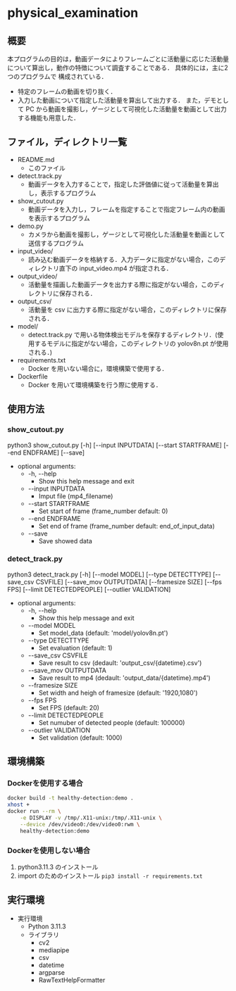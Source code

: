 # physical_examination
## 概要
本プログラムの目的は，動画データによりフレームごとに活動量に応じた活動量について算出し，動作の特徴について調査することである．
具体的には，主に2つのプログラムで 構成されている．
+ 特定のフレームの動画を切り抜く．
+ 入力した動画について指定した活動量を算出して出力する．
また，デモとして PC から動画を撮影し，ゲージとして可視化した活動量を動画として出力する機能も用意した．
## ファイル，ディレクトリ一覧
+ README.md
    + このファイル
+ detect.track.py
    + 動画データを入力することで，指定した評価値に従って活動量を算出し，表示するプログラム
+ show_cutout.py
    + 動画データを入力し，フレームを指定することで指定フレーム内の動画を表示するプログラム
+ demo.py
    + カメラから動画を撮影し，ゲージとして可視化した活動量を動画として送信するプログラム
+ input_video/
    + 読み込む動画データを格納する．入力データに指定がない場合，このディレクトリ直下の input_video.mp4 が指定される．
+ output_video/
    + 活動量を描画した動画データを出力する際に指定がない場合，このディレクトリに保存される．
+ output_csv/
    + 活動量を csv に出力する際に指定がない場合，このディレクトリに保存される．
+ model/
    + detect.track.py で用いる物体検出モデルを保存するディレクトリ．(使用するモデルに指定がない場合，このディレクトリの yolov8n.pt が使用される．)
+ requirements.txt
    + Docker を用いない場合に，環境構築で使用する．
+ Dockerfile
    + Docker を用いて環境構築を行う際に使用する．

## 使用方法
### show_cutout.py
python3 show_cutout.py [-h] [--input INPUTDATA] [--start STARTFRAME] [--end ENDFRAME] [--save]
+ optional arguments:
  + -h, --help
    + Show this help message and exit
  + --input INPUTDATA
    + Imput file (mp4_filename)
  + --start STARTFRAME
    + Set start of frame (frame_number default: 0)
  + --end ENDFRAME
    + Set end of frame (frame_number default: end_of_input_data)
  + --save
    + Save showed data

### detect_track.py
python3 detect_track.py [-h] [--model MODEL] [--type DETECTTYPE] [--save_csv CSVFILE] [--save_mov OUTPUTDATA]
[--framesize SIZE] [--fps FPS] [--limit DETECTEDPEOPLE]  [--outlier VALIDATION]

+ optional arguments:
  + -h, --help
    + Show this help message and exit
  + --model MODEL
    + Set model_data (default: 'model/yolov8n.pt')
  + --type DETECTTYPE
    + Set evaluation (default: 1)
  + --save_csv CSVFILE
    + Save result to csv (dedault: 'output_csv/{datetime}.csv')
  + --save_mov OUTPUTDATA
    + Save result to mp4 (dedault: 'output_data/{datetime}.mp4')
  + --framesize SIZE
    + Set width and heigh of framesize (default: '1920,1080')
  + --fps FPS
    + Set FPS (default: 20)
  + --limit DETECTEDPEOPLE
    + Set numuber of detected people (default: 100000)
  + --outlier VALIDATION
    + Set validation (default: 1000)

## 環境構築
### Dockerを使用する場合

```bash
docker build -t healthy-detection:demo .
xhost +
docker run --rm \
    -e DISPLAY -v /tmp/.X11-unix:/tmp/.X11-unix \
    --device /dev/video0:/dev/video0:rwm \
    healthy-detection:demo
```
### Dockerを使用しない場合
1. python3.11.3 のインストール
2. import のためのインストール
```pip3 install -r requirements.txt```

## 実行環境
+ 実行環境
    + Python 3.11.3
    + ライブラリ
      + cv2
      + mediapipe
      + csv
      + datetime
      + argparse
      + RawTextHelpFormatter
